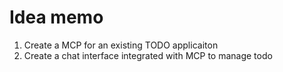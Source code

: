 # Idea memo

1. Create a MCP for an existing TODO applicaiton
1. Create a chat interface integrated with MCP to manage todo